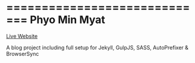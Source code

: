 =============================
Phyo Min Myat
=============================

[Live Website](https://phyominnmyat.github.io/)


A blog project including full setup for Jekyll, GulpJS, SASS, AutoPrefixer &amp; BrowserSync